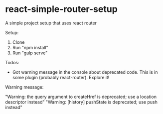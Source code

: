 # react-simple-router-setup
A simple project setup that uses react router

Setup:
1. Clone
2. Run "npm install"
3. Run "gulp serve"

Todos:

- Got warning message in the console about deprecated code. This is in some plugin (probably react-router). Explore it!

Warning message:

"Warning: the query argument to createHref is deprecated; use a location descriptor instead"
"Warning: [history] pushState is deprecated; use push instead"

